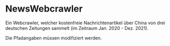 # NewsWebcrawler

Ein Webcrawler, welcher kostenfreie Nachrichtenartikel über China von drei deutschen Zeitungen sammelt (im Zeitraum Jan. 2020 - Dez. 2021).

Die Pfadangaben müssen modifiziert werden.
